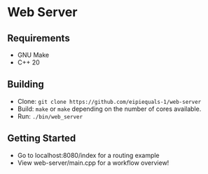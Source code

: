 # Web Server

## Requirements

- GNU Make
- C++ 20

## Building

- Clone: `git clone https://github.com/eipiequals-1/web-server`
- Build: `make` or `make` depending on the number of cores available.
- Run: `./bin/web_server`

## Getting Started

- Go to localhost:8080/index for a routing example
- View web-server/main.cpp for a workflow overview!

